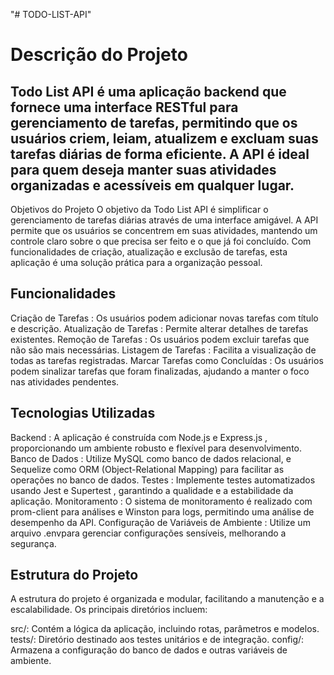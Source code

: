 "# TODO-LIST-API" 
# Descrição do Projeto
## Todo List API é uma aplicação backend que fornece uma interface RESTful para gerenciamento de tarefas, permitindo que os usuários criem, leiam, atualizem e excluam suas tarefas diárias de forma eficiente. A API é ideal para quem deseja manter suas atividades organizadas e acessíveis em qualquer lugar.

Objetivos do Projeto
O objetivo da Todo List API é simplificar o gerenciamento de tarefas diárias através de uma interface amigável. A API permite que os usuários se concentrem em suas atividades, mantendo um controle claro sobre o que precisa ser feito e o que já foi concluído. Com funcionalidades de criação, atualização e exclusão de tarefas, esta aplicação é uma solução prática para a organização pessoal.

## Funcionalidades
Criação de Tarefas : Os usuários podem adicionar novas tarefas com título e descrição.
Atualização de Tarefas : Permite alterar detalhes de tarefas existentes.
Remoção de Tarefas : Os usuários podem excluir tarefas que não são mais necessárias.
Listagem de Tarefas : Facilita a visualização de todas as tarefas registradas.
Marcar Tarefas como Concluídas : Os usuários podem sinalizar tarefas que foram finalizadas, ajudando a manter o foco nas atividades pendentes.

## Tecnologias Utilizadas

Backend : A aplicação é construída com Node.js e Express.js , proporcionando um ambiente robusto e flexível para desenvolvimento.
Banco de Dados : Utilize MySQL como banco de dados relacional, e Sequelize como ORM (Object-Relational Mapping) para facilitar as operações no banco de dados.
Testes : Implemente testes automatizados usando Jest e Supertest , garantindo a qualidade e a estabilidade da aplicação.
Monitoramento : O sistema de monitoramento é realizado com prom-client para análises e Winston para logs, permitindo uma análise de desempenho da API.
Configuração de Variáveis ​​de Ambiente : Utilize um arquivo .envpara gerenciar configurações sensíveis, melhorando a segurança.

## Estrutura do Projeto
A estrutura do projeto é organizada e modular, facilitando a manutenção e a escalabilidade. Os principais diretórios incluem:

src/: Contém a lógica da aplicação, incluindo rotas, parâmetros e modelos.
tests/: Diretório destinado aos testes unitários e de integração.
config/: Armazena a configuração do banco de dados e outras variáveis ​​de ambiente.
